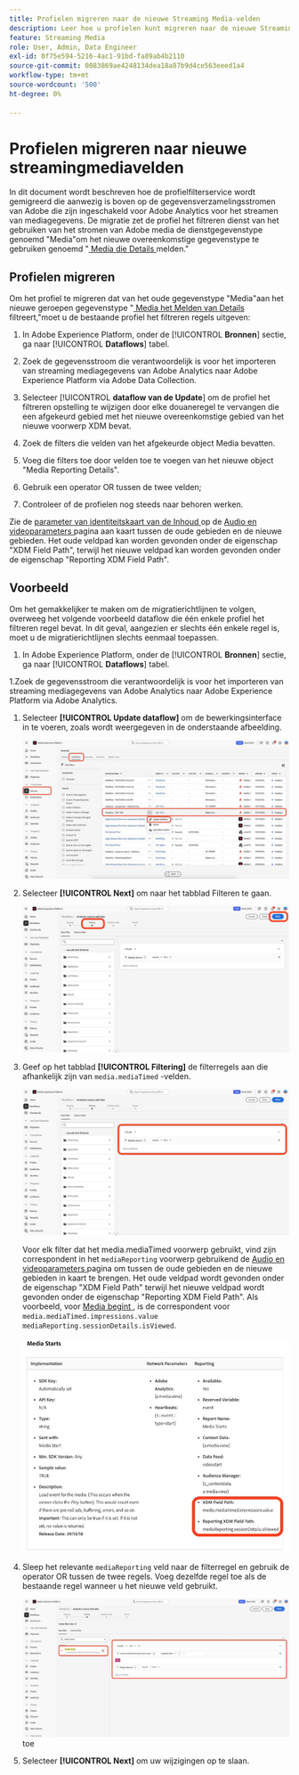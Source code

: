 ```yaml
---
title: Profielen migreren naar de nieuwe Streaming Media-velden
description: Leer hoe u profielen kunt migreren naar de nieuwe Streaming Media-velden
feature: Streaming Media
role: User, Admin, Data Engineer
exl-id: 0f75e594-5216-4ac1-91bd-fa89ab4b2110
source-git-commit: 0083869ae4248134dea18a87b9d4ce563eeed1a4
workflow-type: tm+mt
source-wordcount: '500'
ht-degree: 0%

---
```


# Profielen migreren naar nieuwe streamingmediavelden

In dit document wordt beschreven hoe de profielfilterservice wordt gemigreerd die aanwezig is boven op de gegevensverzamelingsstromen van Adobe die zijn ingeschakeld voor Adobe Analytics voor het streamen van mediagegevens. De migratie zet de profiel het filtreren dienst van het gebruiken van het stromen van Adobe media de dienstgegevenstype genoemd &quot;Media&quot;om het nieuwe overeenkomstige gegevenstype te gebruiken genoemd &quot;[ Media die Details ](https://experienceleague.adobe.com/en/docs/experience-platform/xdm/data-types/media-reporting-details) melden.&quot;

## Profielen migreren

Om het profiel te migreren dat van het oude gegevenstype &quot;Media&quot;aan het nieuwe geroepen gegevenstype &quot;[ Media het Melden van Details ](https://experienceleague.adobe.com/en/docs/experience-platform/xdm/data-types/media-reporting-details) filtreert,&quot;moet u de bestaande profiel het filtreren regels uitgeven:

1. In Adobe Experience Platform, onder de [!UICONTROL **Bronnen**] sectie, ga naar [!UICONTROL **Dataflows**] tabel.

1. Zoek de gegevensstroom die verantwoordelijk is voor het importeren van streaming mediagegevens van Adobe Analytics naar Adobe Experience Platform via Adobe Data Collection.

1. Selecteer [!UICONTROL **dataflow van de Update**] om de profiel het filtreren opstelling te wijzigen door elke douaneregel te vervangen die een afgekeurd gebied met het nieuwe overeenkomstige gebied van het nieuwe voorwerp XDM bevat.

1. Zoek de filters die velden van het afgekeurde object Media bevatten.

1. Voeg die filters toe door velden toe te voegen van het nieuwe object &quot;Media Reporting Details&quot;.

1. Gebruik een operator OR tussen de twee velden;

1. Controleer of de profielen nog steeds naar behoren werken.

Zie de [ parameter van identiteitskaart van de Inhoud ](https://experienceleague.adobe.com/en/docs/media-analytics/using/implementation/variables/audio-video-parameters#content-id) op de [ Audio en videoparameters ](https://experienceleague.adobe.com/en/docs/media-analytics/using/implementation/variables/audio-video-parameters) pagina aan kaart tussen de oude gebieden en de nieuwe gebieden. Het oude veldpad kan worden gevonden onder de eigenschap &quot;XDM Field Path&quot;, terwijl het nieuwe veldpad kan worden gevonden onder de eigenschap &quot;Reporting XDM Field Path&quot;.

## Voorbeeld

Om het gemakkelijker te maken om de migratierichtlijnen te volgen, overweeg het volgende voorbeeld dataflow die één enkele profiel het filtreren regel bevat. In dit geval, aangezien er slechts één enkele regel is, moet u de migratierichtlijnen slechts eenmaal toepassen.

1. In Adobe Experience Platform, onder de [!UICONTROL **Bronnen**] sectie, ga naar [!UICONTROL **Dataflows**] tabel.

1.Zoek de gegevensstroom die verantwoordelijk is voor het importeren van streaming mediagegevens van Adobe Analytics naar Adobe Experience Platform via Adobe Analytics.

1. Selecteer **[!UICONTROL Update dataflow]** om de bewerkingsinterface in te voeren, zoals wordt weergegeven in de onderstaande afbeelding.

   ![ AEP dataflow profiel ](assets/aep-dataflow-profile.jpeg)

1. Selecteer **[!UICONTROL Next]** om naar het tabblad Filteren te gaan.

   ![ AEP dataflow filterlusje ](assets/aep-dataflow-filtering-profile.jpeg)

1. Geef op het tabblad **[!UICONTROL Filtering]** de filterregels aan die afhankelijk zijn van `media.mediaTimed` -velden.

   ![ AEP dataflow filterregels ](assets/dataflow-filtering-rules-profile.jpeg)


   Voor elk filter dat het media.mediaTimed voorwerp gebruikt, vind zijn correspondent in het `mediaReporting` voorwerp gebruikend de [ Audio en videoparameters ](https://experienceleague.adobe.com/en/docs/media-analytics/using/implementation/variables/audio-video-parameters) pagina om tussen de oude gebieden en de nieuwe gebieden in kaart te brengen. Het oude veldpad wordt gevonden onder de eigenschap &quot;XDM Field Path&quot; terwijl het nieuwe veldpad wordt gevonden onder de eigenschap &quot;Reporting XDM Field Path&quot;. Als voorbeeld, voor [ Media begint ](https://experienceleague.adobe.com/en/docs/media-analytics/using/implementation/variables/audio-video-parameters#media-starts), is de correspondent voor `media.mediaTimed.impressions.value` `mediaReporting.sessionDetails.isViewed`.

   ![ Nieuwe en oude gebieden XDM ](assets/xdm-fields-new-and-old.jpeg)

1. Sleep het relevante `mediaReporting` veld naar de filterregel en gebruik de operator OR tussen de twee regels. Voeg dezelfde regel toe als de bestaande regel wanneer u het nieuwe veld gebruikt.

   ![ voeg filterregels ](assets/add-filter-rules.jpeg) toe

1. Selecteer **[!UICONTROL Next]** om uw wijzigingen op te slaan.
